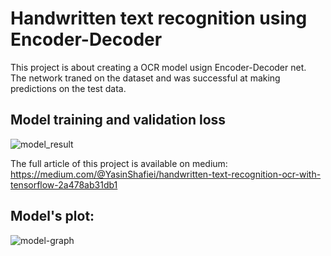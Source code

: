 # Handwritten text recognition using Encoder-Decoder 
This project is about creating a OCR model usign Encoder-Decoder net. <br>
The network traned on the dataset and was successful at making predictions on the test data.
## Model training and validation loss
![model_result](https://github.com/YasinShafiei/Handwritten-text-recognition/assets/91404054/98cfcb3b-b3e7-4087-bb45-1e6b0fe999db)

The full article of this project is available on medium: <br>
https://medium.com/@YasinShafiei/handwritten-text-recognition-ocr-with-tensorflow-2a478ab31db1

## Model's plot:
![model-graph](https://github.com/YasinShafiei/Handwritten-text-recognition/assets/91404054/6a563750-35a5-4829-a430-ba75668c59f1)
